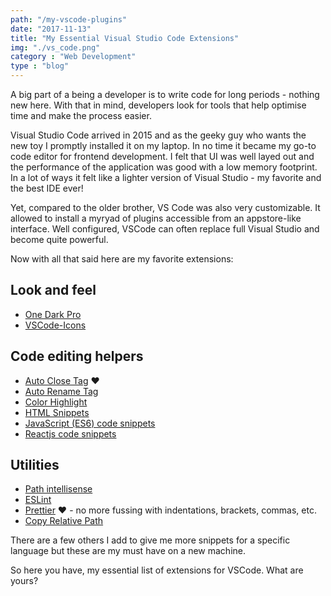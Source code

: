 ```yaml
---
path: "/my-vscode-plugins"
date: "2017-11-13"
title: "My Essential Visual Studio Code Extensions"
img: "./vs_code.png"
category : "Web Development"
type : "blog"
---
```


A big part of a being a developer is to write code for long periods - nothing new here. With that in mind, developers look for tools that help optimise time and make the process easier.

Visual Studio Code arrived in 2015 and as the geeky guy who wants the new toy I promptly installed it on my laptop. In no time it became my go-to code editor for frontend development. I felt that UI was well layed out and the performance of the application was good with a low memory footprint. In a lot of ways it felt like a lighter version of Visual Studio - my favorite and the best IDE ever!

Yet, compared to the older brother, VS Code was also very customizable. It allowed to install a myryad of plugins accessible from an appstore-like interface. Well configured, VSCode can often replace full Visual Studio and become quite powerful.

Now with all that said here are my favorite extensions:


## Look and feel

- [One Dark Pro](https://marketplace.visualstudio.com/items?itemName=zhuangtongfa.Material-theme)
- [VSCode-Icons](https://marketplace.visualstudio.com/items?itemName=robertohuertasm.vscode-icons)


## Code editing helpers

- [Auto Close Tag](https://marketplace.visualstudio.com/items?itemName=formulahendry.auto-close-tag) :heart:
- [Auto Rename Tag](https://marketplace.visualstudio.com/items?itemName=formulahendry.auto-rename-tag)
- [Color Highlight](https://marketplace.visualstudio.com/items?itemName=naumovs.color-highlight)
- [HTML Snippets](https://marketplace.visualstudio.com/items?itemName=abusaidm.html-snippets)
- [JavaScript (ES6) code snippets](https://marketplace.visualstudio.com/items?itemName=xabikos.JavaScriptSnippets)
- [Reactjs code snippets](https://marketplace.visualstudio.com/items?itemName=xabikos.ReactSnippets)


## Utilities

- [Path intellisense](https://marketplace.visualstudio.com/items?itemName=christian-kohler.path-intellisense)
- [ESLint](https://marketplace.visualstudio.com/items?itemName=dbaeumer.vscode-eslint)
- [Prettier](https://marketplace.visualstudio.com/items?itemName=esbenp.prettier-vscode) :heart: - no more fussing with indentations, brackets, commas, etc.
- [Copy Relative Path](https://marketplace.visualstudio.com/items?itemName=alexdima.copy-relative-path)


There are a few others I add to give me more snippets for a specific language but these are my must have on a new machine.

So here you have, my essential list of extensions for VSCode. What are yours?
 
 